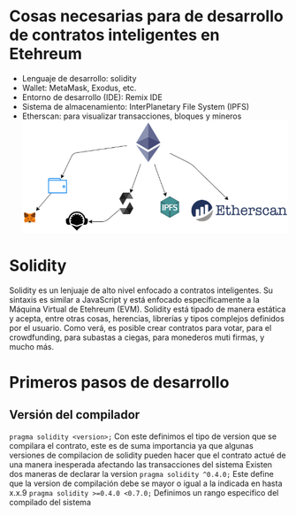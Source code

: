 # Cosas necesarias para de desarrollo de contratos inteligentes en  Etehreum
- Lenguaje de desarrollo: solidity
- Wallet: MetaMask, Exodus, etc.
- Entorno de desarrollo (IDE): Remix IDE
- Sistema de almacenamiento: InterPlanetary File System (IPFS)
- Etherscan: para visualizar transacciones, bloques y mineros
![01_img1.png](./img/01_img1.png)
# Solidity  
Solidity es un lenjuaje de alto nivel enfocado a contratos inteligentes. Su sintaxis es similar a JavaScript y está enfocado específicamente a la Máquina Virtual de Etehreum (EVM).
Solidity está tipado de manera estática y acepta, entre otras cosas, herencias, librerías y tipos complejos definidos por el usuario.
Como verá, es posible crear contratos para votar, para el crowdfunding, para subastas a ciegas, para monederos muti firmas, y mucho más.
# Primeros pasos de desarrollo
## Versión del compilador
`pragma solidity <version>;`
Con este definimos el tipo de version que se compilara el contrato, este es de suma importancia ya que algunas versiones de compilacion de solidity pueden hacer que el contrato actué de una manera inesperada afectando las transacciones del sistema 
Existen dos maneras de declarar la version
`pragma solidity ^0.4.0;`
Este define que la version de compilación debe se mayor o igual a la indicada en hasta x.x.9
`pragma solidity >=0.4.0 <0.7.0;`
Definimos un rango especifico del compilado del sistema
